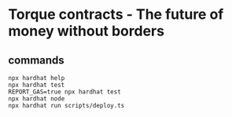 # Torque contracts - The future of money without borders


## commands
```shell
npx hardhat help
npx hardhat test
REPORT_GAS=true npx hardhat test
npx hardhat node
npx hardhat run scripts/deploy.ts
```
